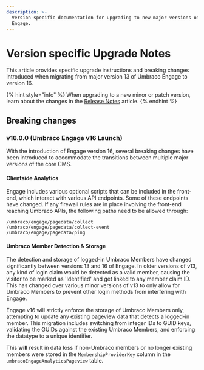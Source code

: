 ```yaml
---
description: >-
  Version-specific documentation for upgrading to new major versions of Umbraco
  Engage.
---
```


# Version specific Upgrade Notes

This article provides specific upgrade instructions and breaking changes introduced when migrating from major version 13 of Umbraco Engage to version 16.

{% hint style="info" %}
When upgrading to a new minor or patch version, learn about the changes in the [Release Notes](../release-notes.md) article.
{% endhint %}

## Breaking changes

### v16.0.0 (Umbraco Engage v16 Launch)

With the introduction of Engage version 16, several breaking changes have been introduced to accommodate the transitions between multiple major versions of the core CMS.

#### Clientside Analytics

Engage includes various optional scripts that can be included in the front-end, which interact with various API endpoints. Some of these endpoints have changed. If any firewall rules are in place involving the front-end reaching Umbraco APIs, the following paths need to be allowed through:

```
/umbraco/engage/pagedata/collect
/umbraco/engage/pagedata/collect-event
/umbraco/engage/pagedata/ping
```

#### Umbraco Member Detection & Storage

The detection and storage of logged-in Umbraco Members have changed significantly between versions 13 and 16 of Engage. In older versions of v13, any kind of login claim would be detected as a valid member, causing the visitor to be marked as 'Identified' and get linked to any member claim ID. This has changed over various minor versions of v13 to only allow for Umbraco Members to prevent other login methods from interfering with Engage.&#x20;

Engage v16 will strictly enforce the storage of Umbraco Members only, attempting to update any existing pageview data that detects a logged-in member.  This migration includes switching from integer IDs to GUID keys, validating the GUIDs against the existing Umbraco Members, and enforcing the datatype to a unique identifier.&#x20;

This **will** result in data loss if non-Umbraco members or no longer existing members were stored in the `MembershipProviderKey` column in the `umbracoEngageAnalyticsPageview` table.

